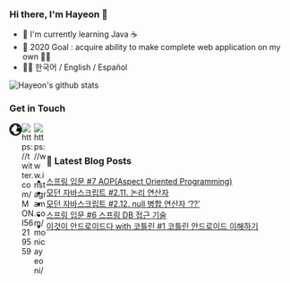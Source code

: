 ### Hi there, I'm Hayeon 👋

<!--
**hayeon17kim/hayeon17kim** is a ✨ _special_ ✨ repository because its `README.md` (this file) appears on your GitHub profile.

Here are some ideas to get you started:

- 🔭 I’m currently working on ...
- 🌱 I’m currently learning ...
- 👯 I’m looking to collaborate on ...
- 🤔 I’m looking for help with ...
- 💬 Ask me about ...
- 📫 How to reach me: ...
- 😄 Pronouns: ...
- ⚡ Fun fact: ...
-->

- 🌱 I'm currently learning Java ☕
- 🎯 2020 Goal : acquire ability to make complete web application on my own 👩‍💻
- 💁‍♀️ 한국어  / English  / Español

![Hayeon's github stats](https://github-readme-stats.vercel.app/api?username=hayeon17kim&show_icons=true&theme=cobalt&hide=contribs,prs)


### Get in Touch
[<img align="left" alt="hayeon17kim.github.io" width="22px" src="https://raw.githubusercontent.com/iconic/open-iconic/master/svg/globe.svg"/>][website]
[<img align="left" alt="https://twitter.com/MONI56219559" width="22px" src="https://cdn.jsdelivr.net/npm/simple-icons@v3/icons/twitter.svg" />][twitter]
[<img align="left" alt="https://www.instagram.com/monicayeoni/" width="22px" src="https://cdn.jsdelivr.net/npm/simple-icons@v3/icons/instagram.svg" />][instagram]

<br />
<br />
<!--
### Languages and Tools
<img align="left" alt="JAVA" width="26px" src="https://user-images.githubusercontent.com/50407047/93660994-4b5ee900-fa8f-11ea-8f27-812b87a385df.JPG" />
<img align="left" alt="HTML5" width="26px" src="https://raw.githubusercontent.com/github/explore/80688e429a7d4ef2fca1e82350fe8e3517d3494d/topics/html/html.png" />
<img align="left" alt="CSS3" width="26px" src="https://raw.githubusercontent.com/github/explore/80688e429a7d4ef2fca1e82350fe8e3517d3494d/topics/css/css.png" />
<img align="left" alt="JavaScript" width="26px" src="https://raw.githubusercontent.com/github/explore/80688e429a7d4ef2fca1e82350fe8e3517d3494d/topics/javascript/javascript.png" />

<br />
<br />
-->

### 📕 Latest Blog Posts

<!-- BLOG-POST-LIST:START -->
- [스프링 입문 #7 AOP(Aspect Oriented Programming)](https://hayeon17kim.github.io/spring/spring-basic-07)
- [모던 자바스크립트 #2.11. 논리 연산자](https://hayeon17kim.github.io/javascript/modern-js-0211)
- [모던 자바스크립트 #2.12. null 병합 연산자 ‘??’](https://hayeon17kim.github.io/javascript/modern-js-0212)
- [스프링 입문 #6 스프링 DB 접근 기술](https://hayeon17kim.github.io/spring/spring-basic-06)
- [이것이 안드로이드다 with 코틀린 #1 코틀린 안드로이드 이해하기](https://hayeon17kim.github.io/android/android-01)
<!-- BLOG-POST-LIST:END -->


[website]: https://hayeon17kim.github.io
[twitter]: https://twitter.com/MONI56219559
[instagram]: https://www.instagram.com/monicayeoni/
